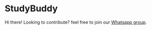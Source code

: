 # StudyBuddy
Hi there!
Looking to contribute? feel free to join our [Whatsapp group](https://chat.whatsapp.com/LwsSaYejPtBJIIvH3RqgEP).
